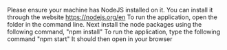 Please ensure your machine has NodeJS installed on it. You can install it through the website https://nodejs.org/en
To run the application, open the folder in the command line.
Next install the node packages using the following command, "npm install"
To run the application, type the following command "npm start"
It should then open in your browser